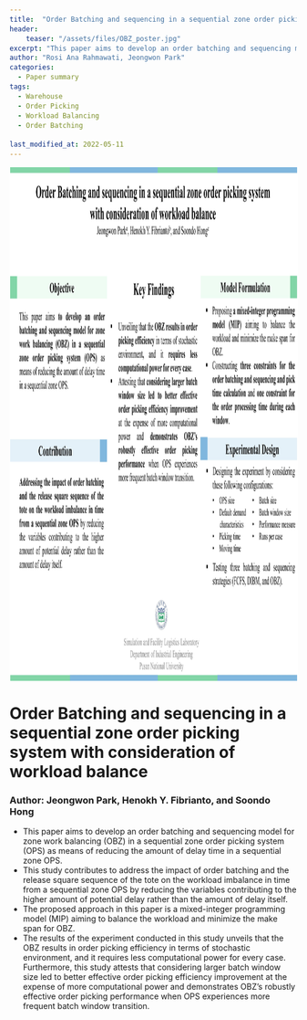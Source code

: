 ```yaml
---
title:  "Order Batching and sequencing in a sequential zone order picking system with consideration of workload balance"
header:
    teaser: "/assets/files/OBZ_poster.jpg"
excerpt: "This paper aims to develop an order batching and sequencing model for zone work balancing (OBZ) in a sequential zone order picking system (OPS) as means of reducing the amount of delay time in a sequential zone OPS. "
author: "Rosi Ana Rahmawati, Jeongwon Park"
categories:
  - Paper summary
tags:
  - Warehouse
  - Order Picking
  - Workload Balancing
  - Order Batching

last_modified_at: 2022-05-11
---
```

<img align="center" width="900" height="900" style="border: 1px solid white" src="/assets/files/OBZ_poster.jpg"> 

# Order Batching and sequencing in a sequential zone order picking system with consideration of workload balance

### Author: Jeongwon Park, Henokh Y. Fibrianto, and Soondo Hong

- This paper aims to develop an order batching and sequencing model for zone work balancing (OBZ) in a sequential zone order picking system (OPS) as means of reducing the amount of delay time in a sequential zone OPS. 
- This study contributes to address the impact of order batching and the release square sequence of the tote on the workload imbalance in time from a sequential zone OPS by reducing the variables contributing to the higher amount of potential delay rather than the amount of delay itself.
- The proposed approach in this paper is a mixed-integer programming model (MIP) aiming to balance the workload and minimize the make span for OBZ.
- The results of the experiment conducted in this study unveils that the OBZ results in order picking efficiency in terms of stochastic environment, and it requires less computational power for every case. Furthermore, this study attests that considering larger batch window size led to better effective order picking efficiency improvement at the expense of more computational power and demonstrates OBZ’s robustly effective order picking performance when OPS experiences more frequent batch window transition.

